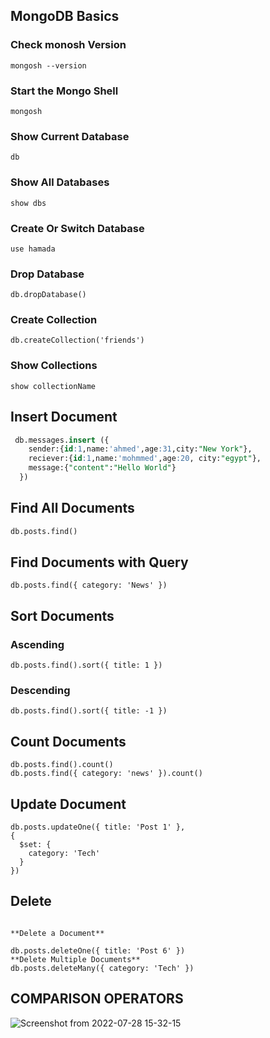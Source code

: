 ## MongoDB Basics
### Check monosh Version
``` 
mongosh --version 
```

### Start the Mongo Shell
``` 
mongosh 
```

### Show Current Database
```
db 
```

### Show All Databases
```
show dbs 
``` 

### Create Or Switch Database
 ``` 
 use hamada 
 ``` 

### Drop Database
 ``` 
 db.dropDatabase() 
 ``` 

### Create Collection
 ```
 db.createCollection('friends') 
 ``` 

### Show Collections
 ``` 
 show collectionName 
 ```
## Insert Document

``` sql
 db.messages.insert ({ 
    sender:{id:1,name:'ahmed',age:31,city:"New York"}, 
    reciever:{id:1,name:'mohmmed',age:20, city:"egypt"},
    message:{"content":"Hello World"}
  })
```

## Find All Documents
``` sql
db.posts.find()
```

## Find Documents with Query

``` 
db.posts.find({ category: 'News' })
```

## Sort Documents
### Ascending
```
db.posts.find().sort({ title: 1 })
```
### Descending
```
db.posts.find().sort({ title: -1 })
```
## Count Documents
```
db.posts.find().count()
db.posts.find({ category: 'news' }).count()
```
## Update Document
```
db.posts.updateOne({ title: 'Post 1' },
{
  $set: {
    category: 'Tech'
  }
})
```
## Delete
```

**Delete a Document**

db.posts.deleteOne({ title: 'Post 6' })
**Delete Multiple Documents**
db.posts.deleteMany({ category: 'Tech' })
```

## COMPARISON OPERATORS
![Screenshot from 2022-07-28 15-32-15](https://user-images.githubusercontent.com/64088888/181562624-e1b6e25d-ec36-42da-962c-fb40f8dbb7b3.png)



 
